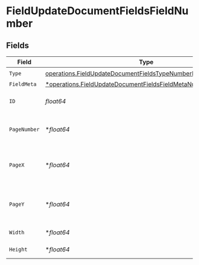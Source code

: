# FieldUpdateDocumentFieldsFieldNumber


## Fields

| Field                                                                                                                                             | Type                                                                                                                                              | Required                                                                                                                                          | Description                                                                                                                                       |
| ------------------------------------------------------------------------------------------------------------------------------------------------- | ------------------------------------------------------------------------------------------------------------------------------------------------- | ------------------------------------------------------------------------------------------------------------------------------------------------- | ------------------------------------------------------------------------------------------------------------------------------------------------- |
| `Type`                                                                                                                                            | [operations.FieldUpdateDocumentFieldsTypeNumberRequestBody1](../../models/operations/fieldupdatedocumentfieldstypenumberrequestbody1.md)          | :heavy_check_mark:                                                                                                                                | N/A                                                                                                                                               |
| `FieldMeta`                                                                                                                                       | [*operations.FieldUpdateDocumentFieldsFieldMetaNumberRequestBody](../../models/operations/fieldupdatedocumentfieldsfieldmetanumberrequestbody.md) | :heavy_minus_sign:                                                                                                                                | N/A                                                                                                                                               |
| `ID`                                                                                                                                              | *float64*                                                                                                                                         | :heavy_check_mark:                                                                                                                                | The ID of the field to update.                                                                                                                    |
| `PageNumber`                                                                                                                                      | **float64*                                                                                                                                        | :heavy_minus_sign:                                                                                                                                | The page number the field will be on.                                                                                                             |
| `PageX`                                                                                                                                           | **float64*                                                                                                                                        | :heavy_minus_sign:                                                                                                                                | The X coordinate of where the field will be placed.                                                                                               |
| `PageY`                                                                                                                                           | **float64*                                                                                                                                        | :heavy_minus_sign:                                                                                                                                | The Y coordinate of where the field will be placed.                                                                                               |
| `Width`                                                                                                                                           | **float64*                                                                                                                                        | :heavy_minus_sign:                                                                                                                                | The width of the field.                                                                                                                           |
| `Height`                                                                                                                                          | **float64*                                                                                                                                        | :heavy_minus_sign:                                                                                                                                | The height of the field.                                                                                                                          |